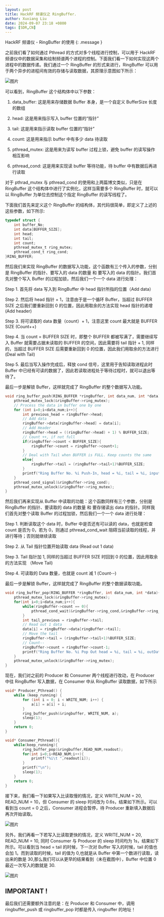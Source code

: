 ```yaml
---
layout: post
title: HackRF 频谱仪之 RingBuffer.
author: Xuxiang Liu
date: 2024-09-07 23:18 +0800
tags: [SDR,CN]
---
```


HackRF 频谱仪 - RingBuffer 的使用
{: .message }

之前我们看了如何通过 Pthread 的方式对多个线程进行控制，可以用于 HackRF 频谱仪中的数据采集和绘制频谱两个进程的控制。下面我们看一下如何实现这两个进程中的数据传递。我们通过一个 RingBuffer 的形式来进行，RingBuffer 可以用于两个异步的进程间有效的存储与读取数据，其原理示意图如下所示：

![图片](https://github.com/user-attachments/assets/a4fee66a-f595-4b6d-aed4-b2e6d32135eb)

可以看到，RingBuffer 这个结构体中以下参数：

1. data_buffer: 这是用来存储数据 Buffer 本身，是一个自定义 BufferSize 长度的数组

2. head: 这是用来指示写入 buffer 位置的“指针”

3. tail: 这是用来指示读取 buffer 位置的“指针”

4. count: 这是用来指示 buffer 中有多少 data 待读取

5. pthread_mutex: 这是用来为读写 buffer 过程上锁，避免 buffer 的读写操作相互影响

6. pthread_cond: 这是用来实现读 buffer 等待功能，待 buffer 中有数据后再进行读取

对于 pthrad_mutex 与 pthread_cond 的使用和上两篇博文类似，只是在 RingBuffer 这个结构体中进行了实例化，这样当需要多个 RingBuffer 时，就可以以 RingBuffer 为单位去控制这个指定 RingBuffer 的读写线程了。

下面我们首先来定义这个 RingBuffer 的结构体，其代码很简单，即定义了上述的这些参数，如下所示:

```C
typedef struct {
    int buffer_No;
    int data[BUFFER_SIZE];
    int head;
    int tail;
    int count;
    pthread_mutex_t ring_mutex;
    pthread_cond_t ring_cond;
}RING_BUFFER;
```

然后我们来实现 RingBuffer 的数据写入功能，这个函数有三个传入的参数，分别是 RingBuffer 的指针、要写入的 data 的数量 和 要写入的 data 的指针。我们首先对整个写入 Buffer 的过程加锁，然后我们一个一个 data 进行处理：

Step 1. 首先将 data 写入到 RingBuffer 中 head 指针所指的位置（Add data）

Step 2. 然后将 head 指针 + 1，注意由于是一个循环 Buffer，当超过 BUFFER SIZE 之后我们要重新回到 0 的位置，因此用取余的方法实现 head 指针的递增 (Add header)

Step 3. 将可读取的 data 数量（count）+ 1，注意这里 count 最大就是 BUFFER SIZE (Count++)

Step 4. 当 count = BUFFER SIZE 时，即整个 BUFFER 都被写满了，需要继续写入 Buffer 就需要占据未读取的 BUFFER 的空间，因此需要将 tail 指针 + 1, 同样的，当超过 BUFFER SIZE 后需要重新回到 0 的位置，因此我们用取余的方法进行 (Deal with Tail)

Step 5. 最后当写入操作完成后，释放 cond 信号，这里用于告知读取进程此时 Buffer 中已经有可读的数据了，因此若读取进程处于等待过程时，就可以退出等待了。

最后一步是解锁 Buffer，这样就完成了 RingBuffer 的整个数据写入功能。

```C
void ring_buffer_push(RING_BUFFER *ringBuffer, int data_num, int *data){
    pthread_mutex_lock(&ringBuffer->ring_mutex);
    // Process the data in buffer one by one
    for (int i=0;i<data_num;i++){
        int previous_head = ringBuffer->head;
        // Add data
        ringBuffer->data[ringBuffer->head] = data[i];
        // Add Header
        ringBuffer->head = ((ringBuffer->head) + 1) % BUFFER_SIZE;
        // Count ++, if not full
        if(ringBuffer->count < BUFFER_SIZE){
            ringBuffer->count = ringBuffer->count+1;
        }
        // Deal with Tail when BUFFER is FULL. Keep counts the same
        else{
            ringBuffer->tail = (ringBuffer->tail+1)%BUFFER_SIZE;
        }
        printf("Ring Buffer No. %i Push-In, head = %i, tail = %i, inputData = %i, DataToRead = %i \n",ringBuffer->buffer_No,ringBuffer->head,ringBuffer->tail, ringBuffer->data[previous_head],ringBuffer->count);
    }
    pthread_cond_signal(&ringBuffer->ring_cond);
    pthread_mutex_unlock(&ringBuffer->ring_mutex);
}
```

然后我们再来实现从 Buffer 中读取的功能：这个函数同样有三个参数，分别是 RingBuffer 的指针、要读取的 data 的数量 和 要存储读出 data 的指针。同样我们首先对整个读取 Buffer 的过程加锁，然后我们一个一个 data 进行处理：

Step 1. 判断读取这个 data 时，Buffer 中是否还有可以读的 data，也就是检查 count 是否为 0，若为 0，则通过 pthread_cond_wait 阻碍当前读取的线程，并进行等待；否则就继续读取

Step 2. 从 Tail 指针位置开始读取 data (Read out 1 data)

Step 3. Tail 指针加 1, 同样的当超过 BUFFER SIZE 时回到 0 的位置，因此用取余的方法实现 （Move Tail)

Step 4. 可读取的 Data 数量，也就是 count 减 1 (Count--)

最后一步是解锁 Buffer，这样就完成了 RingBuffer 的整个数据读取功能。

```C
void ring_buffer_pop(RING_BUFFER *ringBuffer, int data_num, int *data){
    pthread_mutex_lock(&ringBuffer->ring_mutex);
    for(int i=0;i<data_num;i++){
        while(ringBuffer->count == 0){
            pthread_cond_wait(&ringBuffer->ring_cond,&ringBuffer->ring_mutex);
        }
        int tail_previous = ringBuffer->tail;
        // Read out 1 data
        data[i] = ringBuffer->data[ringBuffer->tail];
        // Move the tail
        ringBuffer->tail = (ringBuffer->tail+1)%BUFFER_SIZE;
        // Count--
        ringBuffer->count = ringBuffer->count-1;
        printf("Ring Buffer No. %i Pop Out head = %i, tail = %i, outData = %i, DataToRead = %i \n",ringBuffer->buffer_No,ringBuffer->head,ringBuffer->tail, ringBuffer->data[tail_previous],ringBuffer->count);
    }
    pthread_mutex_unlock(&ringBuffer->ring_mutex);
}
```

现在，我们对之前的 Producer 和 Consumer 两个线程进行改动，在 Producer 中往 RingBuffer 写入数据，在 Consumer 中从 RingBuffer 读取数据，如下所示

```C
void* Producer_Pthread() {
    while (keep_running) {
        for (int i = 0; i < WRITE_NUM; i++) {
            a[i] = a[i] + i;
        }
        ring_buffer_push(&ringbuffer, WRITE_NUM, a);
        sleep(1);
    }
    return 0;
}
```

```C
void* Consumer_Pthread(){
    while(keep_running){
        ring_buffer_pop(&ringbuffer,READ_NUM,readout);
        for(int i=0;i<READ_NUM;i++){
            printf("%i\t ",readout[i]);
        }
        printf("\n");
        sleep(1);
    }
    return 0;
}
```

接下来，我们看一下如果写入比读取慢的情况，定义 WRITE_NUM = 20, READ_NUM = 10，但 Consumer 的 sleep 时间改为 0.6s，结果如下所示。可以看到当 count = 0 之后，Consumer 进程会暂停，待 Producer 重新填入数据后再次开始读取。

![图片](https://github.com/user-attachments/assets/26100557-4c90-47f1-8651-1aac5a04d145)


另外，我们再看一下若写入比读取更快的情况，定义 WRITE_NUM = 20, READ_NUM = 10, 同时 Consumer 与 Producer 的 sleep 时间均为 1s，结果如下所示。可以看到当 head = tail 的时候，下一次对 Buffer 写入的时候，tail 的值也会加 1。而到读取的时候，tail 的值为 0,也就是从 Buffer 中第一个数进行读取，读出来的数是 30,那么我们可以从更早的结果看到（未在截图中），Buffer 中位置 0 最近一次写入的数就是 30.

![图片](https://github.com/user-attachments/assets/4f3c551c-98d0-49fc-be46-65d0d1bf49cc)

## IMPORTANT !

最后我们还需要额外注意的是：在 Producer 和 Consumer 中，调用 ringbuffer_push 或 ringbuffer_pop 时都是传入 ringbuffer 的地址！
